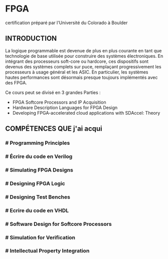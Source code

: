 <h1>FPGA </h1>
certification préparé par l'Université du Colorado à Boulder
<h2> INTRODUCTION </h2>

<p>La logique programmable est devenue de plus en plus courante en tant que technologie de base utilisée pour construire des systèmes électroniques. En intégrant des processeurs soft-core ou hardcore, ces dispositifs sont devenus des systèmes complets sur puce, remplaçant progressivement les processeurs à usage général et les ASIC. En particulier, les systèmes hautes performances sont désormais presque toujours implémentés avec des FPGA.
</p>
<p>Ce cours peut se divisé  en 3 grandes Parties :</p>
<ul>
  <li>
     <a>FPGA Softcore Processors and IP Acquisition</a>
  </li>
   <li>
     <a>Hardware Description Languages for FPGA Design</a>
  </li>
   <li >
     <a>Developing FPGA-accelerated cloud applications with SDAccel: Theory</a>
  </li>
</ul>


<h2>COMPÉTENCES QUE j'ai acqui</h2>

<p><h3># Programming Principles </h3>  
<h3># Écrire du code en Verilog</h3>
<h3># Simulating FPGA Designs</h3>
<h3># Designing FPGA Logic</h3>
<h3># Designing Test Benches</h3>
<h3># Ecrire du code en VHDL</h3>
<h3># Software Design for Softcore Processors
</h3>
<h3># Simulation for Verification
</h3>
<h3># Intellectual Property Integration
</h3>
</p>
